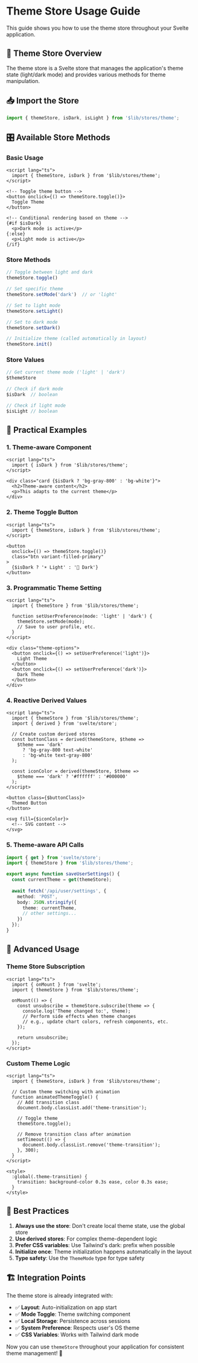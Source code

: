 # Theme Store Usage Guide

This guide shows you how to use the theme store throughout your Svelte application.

## 🏪 **Theme Store Overview**

The theme store is a Svelte store that manages the application's theme state (light/dark mode) and provides various methods for theme manipulation.

## 📥 **Import the Store**

```typescript
import { themeStore, isDark, isLight } from '$lib/stores/theme';
```

## 🎛️ **Available Store Methods**

### **Basic Usage**
```svelte
<script lang="ts">
  import { themeStore, isDark } from '$lib/stores/theme';
</script>

<!-- Toggle theme button -->
<button onclick={() => themeStore.toggle()}>
  Toggle Theme
</button>

<!-- Conditional rendering based on theme -->
{#if $isDark}
  <p>Dark mode is active</p>
{:else}
  <p>Light mode is active</p>
{/if}
```

### **Store Methods**

```typescript
// Toggle between light and dark
themeStore.toggle()

// Set specific theme
themeStore.setMode('dark')  // or 'light'

// Set to light mode
themeStore.setLight()

// Set to dark mode
themeStore.setDark()

// Initialize theme (called automatically in layout)
themeStore.init()
```

### **Store Values**

```typescript
// Get current theme mode ('light' | 'dark')
$themeStore

// Check if dark mode
$isDark  // boolean

// Check if light mode  
$isLight // boolean
```

## 🎨 **Practical Examples**

### **1. Theme-aware Component**
```svelte
<script lang="ts">
  import { isDark } from '$lib/stores/theme';
</script>

<div class="card {$isDark ? 'bg-gray-800' : 'bg-white'}">
  <h2>Theme-aware content</h2>
  <p>This adapts to the current theme</p>
</div>
```

### **2. Theme Toggle Button**
```svelte
<script lang="ts">
  import { themeStore, isDark } from '$lib/stores/theme';
</script>

<button 
  onclick={() => themeStore.toggle()}
  class="btn variant-filled-primary"
>
  {$isDark ? '☀️ Light' : '🌙 Dark'}
</button>
```

### **3. Programmatic Theme Setting**
```svelte
<script lang="ts">
  import { themeStore } from '$lib/stores/theme';
  
  function setUserPreference(mode: 'light' | 'dark') {
    themeStore.setMode(mode);
    // Save to user profile, etc.
  }
</script>

<div class="theme-options">
  <button onclick={() => setUserPreference('light')}>
    Light Theme
  </button>
  <button onclick={() => setUserPreference('dark')}>
    Dark Theme
  </button>
</div>
```

### **4. Reactive Derived Values**
```svelte
<script lang="ts">
  import { themeStore } from '$lib/stores/theme';
  import { derived } from 'svelte/store';
  
  // Create custom derived stores
  const buttonClass = derived(themeStore, $theme => 
    $theme === 'dark' 
      ? 'bg-gray-800 text-white' 
      : 'bg-white text-gray-800'
  );
  
  const iconColor = derived(themeStore, $theme =>
    $theme === 'dark' ? '#ffffff' : '#000000'
  );
</script>

<button class={$buttonClass}>
  Themed Button
</button>

<svg fill={$iconColor}>
  <!-- SVG content -->
</svg>
```

### **5. Theme-aware API Calls**
```typescript
import { get } from 'svelte/store';
import { themeStore } from '$lib/stores/theme';

export async function saveUserSettings() {
  const currentTheme = get(themeStore);
  
  await fetch('/api/user/settings', {
    method: 'POST',
    body: JSON.stringify({
      theme: currentTheme,
      // other settings...
    })
  });
}
```

## 🔧 **Advanced Usage**

### **Theme Store Subscription**
```svelte
<script lang="ts">
  import { onMount } from 'svelte';
  import { themeStore } from '$lib/stores/theme';
  
  onMount(() => {
    const unsubscribe = themeStore.subscribe(theme => {
      console.log('Theme changed to:', theme);
      // Perform side effects when theme changes
      // e.g., update chart colors, refresh components, etc.
    });
    
    return unsubscribe;
  });
</script>
```

### **Custom Theme Logic**
```svelte
<script lang="ts">
  import { themeStore, isDark } from '$lib/stores/theme';
  
  // Custom theme switching with animation
  function animatedThemeToggle() {
    // Add transition class
    document.body.classList.add('theme-transition');
    
    // Toggle theme
    themeStore.toggle();
    
    // Remove transition class after animation
    setTimeout(() => {
      document.body.classList.remove('theme-transition');
    }, 300);
  }
</script>

<style>
  :global(.theme-transition) {
    transition: background-color 0.3s ease, color 0.3s ease;
  }
</style>
```

## 🎯 **Best Practices**

1. **Always use the store**: Don't create local theme state, use the global store
2. **Use derived stores**: For complex theme-dependent logic
3. **Prefer CSS variables**: Use Tailwind's dark: prefix when possible
4. **Initialize once**: Theme initialization happens automatically in the layout
5. **Type safety**: Use the `ThemeMode` type for type safety

## 🏗️ **Integration Points**

The theme store is already integrated with:
- ✅ **Layout**: Auto-initialization on app start
- ✅ **Mode Toggle**: Theme switching component
- ✅ **Local Storage**: Persistence across sessions
- ✅ **System Preference**: Respects user's OS theme
- ✅ **CSS Variables**: Works with Tailwind dark mode

Now you can use `themeStore` throughout your application for consistent theme management! 🎨